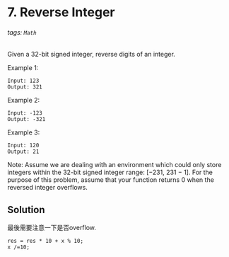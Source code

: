 # 7. Reverse Integer
###### tags: `Math`

Given a 32-bit signed integer, reverse digits of an integer.

Example 1:

    Input: 123
    Output: 321
Example 2:

    Input: -123
    Output: -321
Example 3:

    Input: 120
    Output: 21
Note:
Assume we are dealing with an environment which could only store integers within the 32-bit signed integer range: [−231,  231 − 1]. For the purpose of this problem, assume that your function returns 0 when the reversed integer overflows.


## Solution


最後需要注意一下是否overflow.

```
res = res * 10 + x % 10;
x /=10;
```